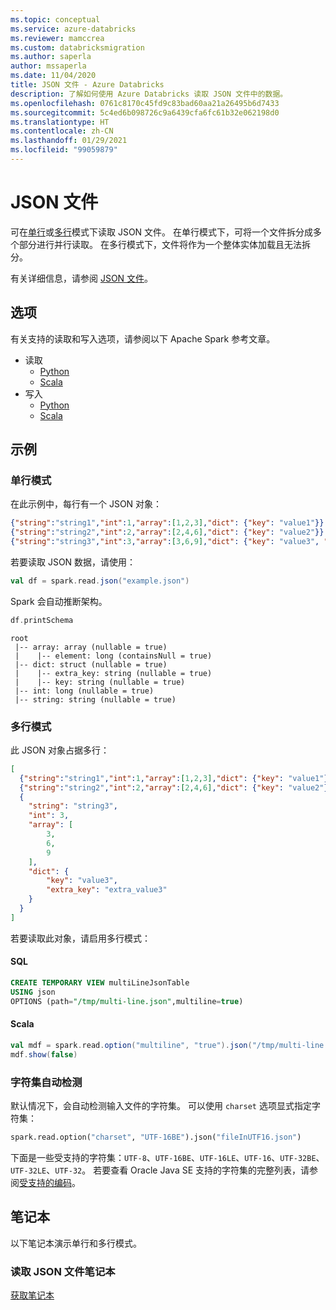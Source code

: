 ```yaml
---
ms.topic: conceptual
ms.service: azure-databricks
ms.reviewer: mamccrea
ms.custom: databricksmigration
ms.author: saperla
author: mssaperla
ms.date: 11/04/2020
title: JSON 文件 - Azure Databricks
description: 了解如何使用 Azure Databricks 读取 JSON 文件中的数据。
ms.openlocfilehash: 0761c8170c45fd9c83bad60aa21a26495b6d7433
ms.sourcegitcommit: 5c4ed6b098726c9a6439cfa6fc61b32e062198d0
ms.translationtype: HT
ms.contentlocale: zh-CN
ms.lasthandoff: 01/29/2021
ms.locfileid: "99059879"
---
```

# <a name="json-file"></a><a id="json"> </a><a id="json-file"> </a>JSON 文件

可在[单行](#single-line-mode)或[多行](#multi-line-mode)模式下读取 JSON 文件。 在单行模式下，可将一个文件拆分成多个部分进行并行读取。 在多行模式下，文件将作为一个整体实体加载且无法拆分。

有关详细信息，请参阅 [JSON 文件](https://spark.apache.org/docs/latest/sql-data-sources-json.html)。

## <a name="options"></a>选项

有关支持的读取和写入选项，请参阅以下 Apache Spark 参考文章。

* 读取
  * [Python](https://spark.apache.org/docs/latest/api/python/pyspark.sql.html?highlight=dataframereader#pyspark.sql.DataFrameReader.json)
  * [Scala](https://spark.apache.org/docs/latest/api/scala/org/apache/spark/sql/DataFrameReader.html#json(paths:String*):org.apache.spark.sql.DataFrame)
* 写入
  * [Python](https://spark.apache.org/docs/latest/api/python/pyspark.sql.html?highlight=dataframereader#pyspark.sql.DataFrameWriter.json)
  * [Scala](https://spark.apache.org/docs/latest/api/scala/org/apache/spark/sql/DataFrameWriter.html#json(path:String):Unit)

## <a name="examples"></a>示例

### <a name="single-line-mode"></a>单行模式

在此示例中，每行有一个 JSON 对象：

```json
{"string":"string1","int":1,"array":[1,2,3],"dict": {"key": "value1"}}
{"string":"string2","int":2,"array":[2,4,6],"dict": {"key": "value2"}}
{"string":"string3","int":3,"array":[3,6,9],"dict": {"key": "value3", "extra_key": "extra_value3"}}
```

若要读取 JSON 数据，请使用：

```scala
val df = spark.read.json("example.json")
```

Spark 会自动推断架构。

```scala
df.printSchema
```

```
root
 |-- array: array (nullable = true)
 |    |-- element: long (containsNull = true)
 |-- dict: struct (nullable = true)
 |    |-- extra_key: string (nullable = true)
 |    |-- key: string (nullable = true)
 |-- int: long (nullable = true)
 |-- string: string (nullable = true)
```

### <a name="multi-line-mode"></a>多行模式

此 JSON 对象占据多行：

```json
[
  {"string":"string1","int":1,"array":[1,2,3],"dict": {"key": "value1"}},
  {"string":"string2","int":2,"array":[2,4,6],"dict": {"key": "value2"}},
  {
    "string": "string3",
    "int": 3,
    "array": [
        3,
        6,
        9
    ],
    "dict": {
        "key": "value3",
        "extra_key": "extra_value3"
    }
  }
]
```

若要读取此对象，请启用多行模式：

#### <a name="sql"></a>SQL

```sql
CREATE TEMPORARY VIEW multiLineJsonTable
USING json
OPTIONS (path="/tmp/multi-line.json",multiline=true)
```

#### <a name="scala"></a>Scala

```scala
val mdf = spark.read.option("multiline", "true").json("/tmp/multi-line.json")
mdf.show(false)
```

### <a name="charset-auto-detection"></a><a id="charset-auto-detect"> </a><a id="charset-auto-detection"> </a>字符集自动检测

默认情况下，会自动检测输入文件的字符集。 可以使用 ``charset`` 选项显式指定字符集：

```python
spark.read.option("charset", "UTF-16BE").json("fileInUTF16.json")
```

下面是一些受支持的字符集：``UTF-8``、``UTF-16BE``、``UTF-16LE``、``UTF-16``、``UTF-32BE``、``UTF-32LE``、``UTF-32``。 若要查看 Oracle Java SE 支持的字符集的完整列表，请参阅[受支持的编码](https://docs.oracle.com/javase/8/docs/technotes/guides/intl/encoding.doc.html)。

## <a name="notebook"></a>笔记本

以下笔记本演示单行和多行模式。

### <a name="read-json-files-notebook"></a>读取 JSON 文件笔记本

[获取笔记本](../../_static/notebooks/read-json-files.html)